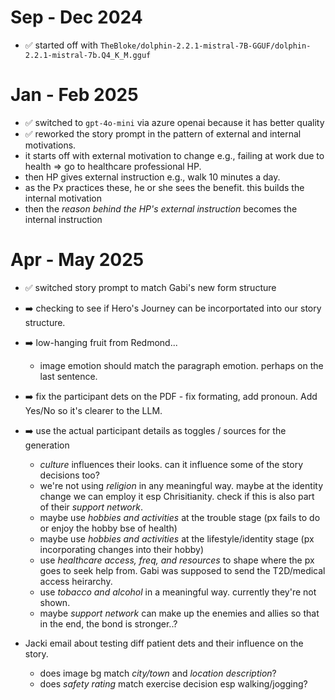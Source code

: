 # Sep - Dec 2024
- ✅ started off with `TheBloke/dolphin-2.2.1-mistral-7B-GGUF/dolphin-2.2.1-mistral-7b.Q4_K_M.gguf`

# Jan - Feb 2025
- ✅ switched to `gpt-4o-mini` via azure openai because it has better quality
- ✅ reworked the story prompt in the pattern of external and internal motivations. 
 - it starts off with external motivation to change e.g., failing at work due to health => go to healthcare professional HP.
 - then HP gives external instruction e.g., walk 10 minutes a day.
 - as the Px practices these, he or she sees the benefit. this builds the internal motivation
 - then the _reason behind the HP's external instruction_ becomes the internal instruction

# Apr - May 2025
- ✅ switched story prompt to match Gabi's new form structure
- ➡️ checking to see if Hero's Journey can be incorportated into our story structure.
- ➡️ low-hanging fruit from Redmond...
    - image emotion should match the paragraph emotion. perhaps on the last sentence.
- ➡️ fix the participant dets on the PDF - fix formating, add pronoun. Add Yes/No so it's clearer to the LLM.
- ➡️ use the actual participant details as toggles / sources for the generation
    - _culture_ influences their looks. can it influence some of the story decisions too?
    - we're not using _religion_ in any meaningful way. maybe at the identity change we can employ it esp Chrisitianity. check if this is also part of their _support network_.
    - maybe use _hobbies and activities_ at the trouble stage (px fails to do or enjoy the hobby bse of health)
    - maybe use _hobbies and activities_ at the lifestyle/identity stage (px incorporating changes into their hobby)
    - use _healthcare access, freq, and resources_ to shape where the px goes to seek help from. Gabi was supposed to send the T2D/medical access heirarchy.
    - use _tobacco and alcohol_ in a meaningful way. currently they're not shown.
    - maybe _support network_ can make up the enemies and allies so that in the end, the bond is stronger..?

- Jacki email about testing diff patient dets and their influence on the story.
    - does image bg match _city/town_ and _location description_?
    - does _safety rating_ match exercise decision esp walking/jogging?